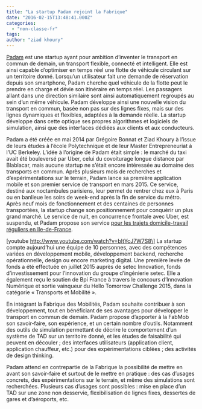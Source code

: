 ```yaml
---
title: "La startup Padam rejoint la Fabrique"
date: "2016-02-15T13:48:41.000Z"
categories: 
  - "non-classe-fr"
tags: 
author: "ziad khoury"
---
```


[Padam](http://padambus.com/) est une startup ayant pour ambition d’inventer le transport en commun de demain, un transport flexible, connecté et intelligent. Elle est ainsi capable d’optimiser en temps réel une flotte de véhicule circulant sur un territoire donné. Lorsqu’un utilisateur fait une demande de réservation depuis son smartphone, Padam cherche quel véhicule de la flotte peut le prendre en charge et dévie son itinéraire en temps réel. Les passagers allant dans une direction similaire sont ainsi automatiquement regroupés au sein d’un même véhicule. Padam développe ainsi une nouvelle vision du transport en commun, basée non pas sur des lignes fixes, mais sur des lignes dynamiques et flexibles, adaptées à la demande réelle. La startup développe dans cette optique ses propres algorithmes et logiciels de simulation, ainsi que des interfaces dédiées aux clients et aux conducteurs.

Padam a été créée en mai 2014 par Grégoire Bonnat et Ziad Khoury à l’issue de leurs études à l’école Polytechnique et de leur Master Entrepreneuriat à l’UC Berkeley. L’idée à l’origine de Padam était simple : le marché du taxi avait été bouleversé par Uber, celui du covoiturage longue distance par Blablacar, mais aucune startup ne s’était encore intéressée au domaine des transports en commun. Après plusieurs mois de recherches et d’expérimentations sur le terrain, Padam lance sa première application mobile et son premier service de transport en mars 2015. Ce service, destiné aux noctambules parisiens, leur permet de rentrer chez eux à Paris ou en banlieue les soirs de week-end après la fin de service du métro. Après neuf mois de fonctionnement et des centaines de personnes transportées, la startup change son positionnement pour conquérir un plus grand marché. Le service de nuit, en concurrence frontale avec Uber, est suspendu, et Padam propose son service [pour les trajets domicile-travail réguliers en Ile-de-France](http://padambus.com/padam-daily-transport-minibus-domicile-travail/).

\[youtube http://www.youtube.com/watch?v=bItYcJ7W7S8\] La startup compte aujourd’hui une équipe de 10 personnes, avec des compétences variées en développement mobile, développement backend, recherche opérationnelle, design ou encore marketing digital. Une première levée de fonds a été effectuée en juillet 2015 auprès de setec Innovation, fonds d’investissement pour l’innovation du groupe d’ingénierie setec. Elle a également reçu le soutien de Bpi France à travers le concours d’Innovation Numérique et sortie vainqueur du Hello Tomorrow Challenge 2015, dans la catégorie « Transports et Mobilité ».

En intégrant la Fabrique des Mobilités, Padam souhaite contribuer à son développement, tout en bénéficiant de ses avantages pour développer le transport en commun de demain. Padam propose d’apporter à la FabMob son savoir-faire, son expérience, et un certain nombre d’outils. Notamment des outils de simulation permettant de décrire le comportement d’un système de TAD sur un territoire donné, et les études de faisabilité qui peuvent en découler ; des interfaces utilisateurs (application client, application chauffeur, etc.) pour des expérimentations ciblées ; des activités de design thinking.

Padam attend en contrepartie de la Fabrique la possibilité de mettre en avant son savoir-faire et surtout de le mettre en pratique : des cas d’usages concrets, des expérimentations sur le terrain, et même des simulations sont recherchées. Plusieurs cas d’usages sont possibles : mise en place d’un TAD sur une zone non desservie, flexibilisation de lignes fixes, dessertes de gares et d’aéroports, etc.
